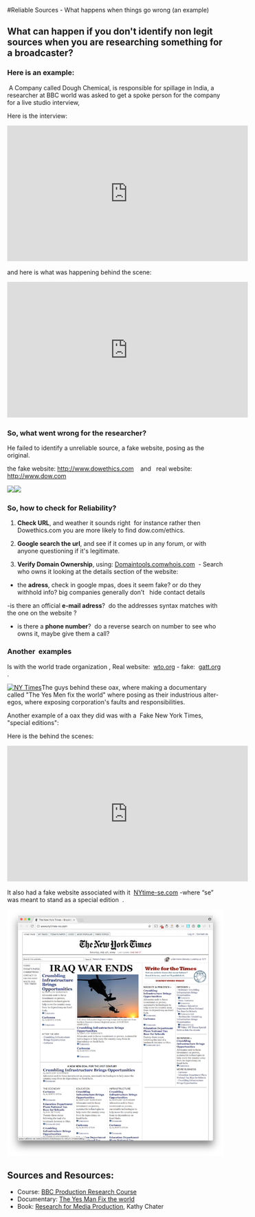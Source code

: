 #Reliable Sources - What happens when things go wrong (an example) 

## What can happen if you don't identify non legit sources when you are researching something for a broadcaster?

### Here is an example:

 A Company called Dough Chemical, is responsible for spillage in India, a researcher at BBC world was asked to get a spoke person for the company for a live studio interview,

Here is the interview: 

<iframe width="560" height="315" src="https://www.youtube.com/embed/LiWlvBro9eI?rel=0" frameborder="0" allowfullscreen></iframe>


<!-- tip: watch up to min 00:37 then pause  -->

and here is what was happening behind the scene:

  
<iframe width="560" height="315" src="https://www.youtube.com/embed/OazUh0Ym8rc?rel=0&amp;start=1585" frameborder="0" allowfullscreen></iframe>



<!--  tip: fast forward to min 26:25 to see the behind the scene of the BBC world interview, for some context. -->

  
### So, what went wrong for the researcher?

He failed to identify a unreliable source, a fake website, posing as the original.

the fake website: http://www.dowethics.com    and   real website: http://www.dow.com

![](https://dl.dropbox.com/u/449999/tipsandtricksandquickfix%20-%20blog/picture%20folder/smart%20research%20article-what%20happened%20when%20you%20get%20soures%20wrong/DOW_Fake.png)![](https://dl.dropbox.com/u/449999/tipsandtricksandquickfix%20-%20blog/picture%20folder/smart%20research%20article-what%20happened%20when%20you%20get%20soures%20wrong/DOW_Real.png)

  


  


### So, how to check for Reliability? 

1. **Check URL**, and weather it sounds right  for instance rather then Dowethics.com you are more likely to find dow.com/ethics.

2. **Google search the url**, and see if it comes up in any forum, or with anyone questioning if it's legitimate.

3. **Verify Domain Ownership**, using: [Domaintools.com](http://www.domaintools.com/)[whois.com](http://www.whois.com/)  - Search who owns it looking at the details section of the website:

- the **adress**, check in google mpas, does it seem fake? or do they withhold info? big companies generally don’t   hide contact details

-is there an official **e-mail adress**?  do the addresses syntax matches with the one on the website ?  

- is there a **phone number**?  do a reverse search on number to see who owns it, maybe give them a call?



### Another  examples

Is with the world trade organization , Real website:  [wto.org](http://www.wto.org/) - fake:  [gatt.org](http://www.gatt.org/) .


[![](https://dl.dropbox.com/u/449999/tipsandtricksandquickfix%20-%20blog/picture%20folder/smart%20research%20article-what%20happened%20when%20you%20get%20soures%20wrong/NY_times.jpg "NY Times")](https://dl.dropbox.com/u/449999/tipsandtricksandquickfix%20-%20blog/picture%20folder/smart%20research%20article-what%20happened%20when%20you%20get%20soures%20wrong/NY_times.jpg)The guys behind these oax, where making a documentary called "The Yes Men fix the world" where posing as their industrious alter-egos, where exposing corporation's faults and responsibilities.

Another example of a oax they did was with a  Fake New York Times, "special editions":

  


Here is the behind the scenes:

<iframe width="560" height="315" src="https://www.youtube.com/embed/YoZQNgAnvqs?rel=0" frameborder="0" allowfullscreen></iframe>  


It also had a fake website associated with it  [NYtime-se.com](http://www.nytimes-se.com/) -where “se” was meant to stand as a special edition  .

![NY Times Special Edition](/assets/NYTimes-se.png)


## Sources and Resources:

- Course: [BBC Production Research Course](http://www.bbcacademy.com/bbc/servlet/ekp?CID=20010727&TX=FORMAT1&BACKTOCATALOG=Y)
- Documentary: [The Yes Man Fix the world](http://http//dogwoof.com/films/the-yes-men-fix-the-world)
- Book: [Research for Media Production](http://www.amazon.co.uk/gp/product/0240516486/ref=oh_details_o02_s00_i00), Kathy Chater

